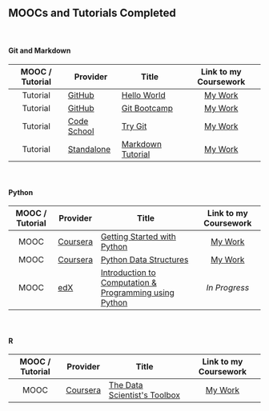 ## MOOCs and Tutorials Completed

<br>

#### Git and Markdown
MOOC / Tutorial| Provider | Title | Link to my Coursework
:---: | --- | --- | :---:
Tutorial | [GitHub](https://github.com/) | [Hello World](https://guides.github.com/activities/hello-world/) | [My Work](https://github.com/mariocpinto/0001_TUTORIAL_Git_Hello_World)
Tutorial | [GitHub](https://github.com/) | [Git Bootcamp](https://help.github.com/categories/bootcamp) | [My Work](https://github.com/mariocpinto/0006_MISC_Spoon-Knife)
Tutorial | [Code School](https://www.codeschool.com/) | [Try Git](https://www.codeschool.com/courses/try-git) | [My Work](https://github.com/mariocpinto/0007_TUTORIAL_Try_Git)
Tutorial | [Standalone](http://markdowntutorial.com/) | [Markdown Tutorial](http://markdowntutorial.com/) | [My Work](https://github.com/mariocpinto/0002_TUTORIAL_Markdown)

<br>

#### Python
MOOC / Tutorial| Provider | Title | Link to my Coursework
:---: | --- | --- | :---:
MOOC | [Coursera](https://www.coursera.org/) | [Getting Started with Python](https://www.coursera.org/learn/python) | [My Work](https://github.com/mariocpinto/0008_MOOC_Getting_Started_with_Python)
MOOC | [Coursera](https://www.coursera.org/) | [Python Data Structures](https://www.coursera.org/learn/python-data/) | [My Work](https://github.com/mariocpinto/0009_MOOC_Python_Data_Structures)
MOOC | [edX](https://www.edx.org/) | [Introduction to Computation & Programming using Python](https://www.edx.org/course/introduction-computer-science-mitx-6-00-1x-6) | _In Progress_
<!-- [My Work](https://github.com/mariocpinto/0010_MOOC_Introduction_to_CS_and_Programming_Using_Python) -->

<br>

#### R
MOOC / Tutorial| Provider | Title | Link to my Coursework
:---: | --- | --- | :---:
MOOC | [Coursera](https://www.coursera.org/) | [The Data Scientist's Toolbox](https://www.coursera.org/learn/data-scientists-tools) | [My Work](https://github.com/mariocpinto/0003_MOOC_The_Data_Scientists_Toolbox)
